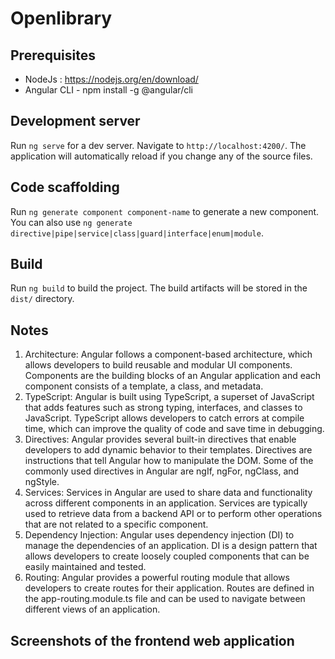 # Openlibrary


## Prerequisites
 - NodeJs : https://nodejs.org/en/download/
 - Angular CLI - npm install -g @angular/cli


## Development server

Run `ng serve` for a dev server. Navigate to `http://localhost:4200/`. The application will automatically reload if you change any of the source files.

## Code scaffolding

Run `ng generate component component-name` to generate a new component. You can also use `ng generate directive|pipe|service|class|guard|interface|enum|module`.

## Build

Run `ng build` to build the project. The build artifacts will be stored in the `dist/` directory.

## Notes

1. Architecture: Angular follows a component-based architecture, which allows developers to build reusable and modular UI components. Components are the building blocks of an Angular application and each component consists of a template, a class, and metadata.
2. TypeScript: Angular is built using TypeScript, a superset of JavaScript that adds features such as strong typing, interfaces, and classes to JavaScript. TypeScript allows developers to catch errors at compile time, which can improve the quality of code and save time in debugging.
3. Directives: Angular provides several built-in directives that enable developers to add dynamic behavior to their templates. Directives are instructions that tell Angular how to manipulate the DOM. Some of the commonly used directives in Angular are ngIf, ngFor, ngClass, and ngStyle.
4. Services: Services in Angular are used to share data and functionality across different components in an application. Services are typically used to retrieve data from a backend API or to perform other operations that are not related to a specific component.
5. Dependency Injection: Angular uses dependency injection (DI) to manage the dependencies of an application. DI is a design pattern that allows developers to create loosely coupled components that can be easily maintained and tested.
6. Routing: Angular provides a powerful routing module that allows developers to create routes for their application. Routes are defined in the app-routing.module.ts file and can be used to navigate between different views of an application.


## Screenshots of the frontend web application

